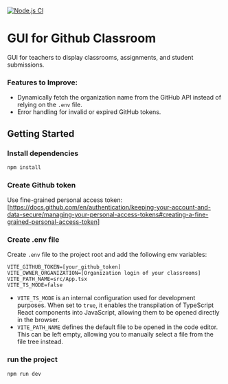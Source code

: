 [![Node.js CI](https://github.com/juhahinkula/classroom_gui/actions/workflows/node.js.yml/badge.svg)](https://github.com/juhahinkula/classroom_gui/actions/workflows/node.js.yml)

# GUI for Github Classroom 

GUI for teachers to display classrooms, assignments, and student submissions. 

### Features to Improve:
- Dynamically fetch the organization name from the GitHub API instead of relying on the `.env` file.
- Error handling for invalid or expired GitHub tokens.

## Getting Started

### Install dependencies
```bash
npm install
```
### Create Github token
Use fine-grained personal access token: [https://docs.github.com/en/authentication/keeping-your-account-and-data-secure/managing-your-personal-access-tokens#creating-a-fine-grained-personal-access-token]

### Create .env file
Create `.env` file to the project root and add the following env variables:
```
VITE_GITHUB_TOKEN=[your_github_token]
VITE_OWNER_ORGANIZATION=[Organization login of your classrooms]
VITE_PATH_NAME=src/App.tsx
VITE_TS_MODE=false
```
- `VITE_TS_MODE` is an internal configuration used for development purposes. When set to `true`, it enables the transpilation of TypeScript React components into JavaScript, allowing them to be opened directly in the browser.
- `VITE_PATH_NAME` defines the default file to be opened in the code editor. This can be left empty, allowing you to manually select a file from the file tree instead.

### run the project
```bash
npm run dev
```
